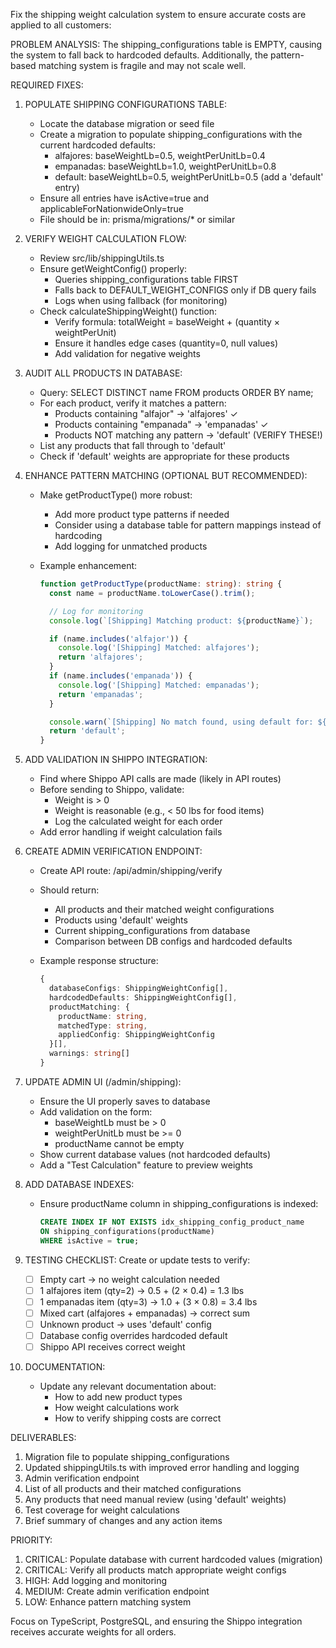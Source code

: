 Fix the shipping weight calculation system to ensure accurate costs are applied to all customers:

PROBLEM ANALYSIS:
The shipping_configurations table is EMPTY, causing the system to fall back to hardcoded defaults. Additionally, the pattern-based matching system is fragile and may not scale well.

REQUIRED FIXES:

1. POPULATE SHIPPING CONFIGURATIONS TABLE:
   - Locate the database migration or seed file
   - Create a migration to populate shipping_configurations with the current hardcoded defaults:
     - alfajores: baseWeightLb=0.5, weightPerUnitLb=0.4
     - empanadas: baseWeightLb=1.0, weightPerUnitLb=0.8
     - default: baseWeightLb=0.5, weightPerUnitLb=0.5 (add a 'default' entry)
   - Ensure all entries have isActive=true and applicableForNationwideOnly=true
   - File should be in: prisma/migrations/\* or similar

2. VERIFY WEIGHT CALCULATION FLOW:
   - Review src/lib/shippingUtils.ts
   - Ensure getWeightConfig() properly:
     - Queries shipping_configurations table FIRST
     - Falls back to DEFAULT_WEIGHT_CONFIGS only if DB query fails
     - Logs when using fallback (for monitoring)
   - Check calculateShippingWeight() function:
     - Verify formula: totalWeight = baseWeight + (quantity × weightPerUnit)
     - Ensure it handles edge cases (quantity=0, null values)
     - Add validation for negative weights

3. AUDIT ALL PRODUCTS IN DATABASE:
   - Query: SELECT DISTINCT name FROM products ORDER BY name;
   - For each product, verify it matches a pattern:
     - Products containing "alfajor" → 'alfajores' ✓
     - Products containing "empanada" → 'empanadas' ✓
     - Products NOT matching any pattern → 'default' (VERIFY THESE!)
   - List any products that fall through to 'default'
   - Check if 'default' weights are appropriate for these products

4. ENHANCE PATTERN MATCHING (OPTIONAL BUT RECOMMENDED):
   - Make getProductType() more robust:
     - Add more product type patterns if needed
     - Consider using a database table for pattern mappings instead of hardcoding
     - Add logging for unmatched products

   - Example enhancement:

     ```typescript
     function getProductType(productName: string): string {
       const name = productName.toLowerCase().trim();

       // Log for monitoring
       console.log(`[Shipping] Matching product: ${productName}`);

       if (name.includes('alfajor')) {
         console.log('[Shipping] Matched: alfajores');
         return 'alfajores';
       }
       if (name.includes('empanada')) {
         console.log('[Shipping] Matched: empanadas');
         return 'empanadas';
       }

       console.warn(`[Shipping] No match found, using default for: ${productName}`);
       return 'default';
     }
     ```

5. ADD VALIDATION IN SHIPPO INTEGRATION:
   - Find where Shippo API calls are made (likely in API routes)
   - Before sending to Shippo, validate:
     - Weight is > 0
     - Weight is reasonable (e.g., < 50 lbs for food items)
     - Log the calculated weight for each order
   - Add error handling if weight calculation fails

6. CREATE ADMIN VERIFICATION ENDPOINT:
   - Create API route: /api/admin/shipping/verify

   - Should return:
     - All products and their matched weight configurations
     - Products using 'default' weights
     - Current shipping_configurations from database
     - Comparison between DB configs and hardcoded defaults

   - Example response structure:

     ```typescript
     {
       databaseConfigs: ShippingWeightConfig[],
       hardcodedDefaults: ShippingWeightConfig[],
       productMatching: {
         productName: string,
         matchedType: string,
         appliedConfig: ShippingWeightConfig
       }[],
       warnings: string[]
     }
     ```

7. UPDATE ADMIN UI (/admin/shipping):
   - Ensure the UI properly saves to database
   - Add validation on the form:
     - baseWeightLb must be > 0
     - weightPerUnitLb must be >= 0
     - productName cannot be empty
   - Show current database values (not hardcoded defaults)
   - Add a "Test Calculation" feature to preview weights

8. ADD DATABASE INDEXES:
   - Ensure productName column in shipping_configurations is indexed:

     ```sql
     CREATE INDEX IF NOT EXISTS idx_shipping_config_product_name
     ON shipping_configurations(productName)
     WHERE isActive = true;
     ```

9. TESTING CHECKLIST:
   Create or update tests to verify:
   - [ ] Empty cart → no weight calculation needed
   - [ ] 1 alfajores item (qty=2) → 0.5 + (2 × 0.4) = 1.3 lbs
   - [ ] 1 empanadas item (qty=3) → 1.0 + (3 × 0.8) = 3.4 lbs
   - [ ] Mixed cart (alfajores + empanadas) → correct sum
   - [ ] Unknown product → uses 'default' config
   - [ ] Database config overrides hardcoded default
   - [ ] Shippo API receives correct weight

10. DOCUMENTATION:
    - Update any relevant documentation about:
      - How to add new product types
      - How weight calculations work
      - How to verify shipping costs are correct

DELIVERABLES:

1. Migration file to populate shipping_configurations
2. Updated shippingUtils.ts with improved error handling and logging
3. Admin verification endpoint
4. List of all products and their matched configurations
5. Any products that need manual review (using 'default' weights)
6. Test coverage for weight calculations
7. Brief summary of changes and any action items

PRIORITY:

1. CRITICAL: Populate database with current hardcoded values (migration)
2. CRITICAL: Verify all products match appropriate weight configs
3. HIGH: Add logging and monitoring
4. MEDIUM: Create admin verification endpoint
5. LOW: Enhance pattern matching system

Focus on TypeScript, PostgreSQL, and ensuring the Shippo integration receives accurate weights for all orders.
